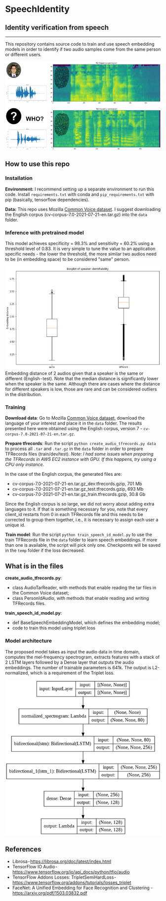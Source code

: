 # SpeechIdentity

## Identity verification from speech

---

This repository contains source code to train and use speech embedding models in order to identify if two audio samples come from the same person or different users.

![Do these audios come from the same person?](pictures/teaser_pic_smaller.png)

## How to use this repo

### Installation

**Environment:** I recommend setting up a separate environment to run this code. Install `requirements.txt` with conda and `pip_requirements.txt` with pip (basically, tensorflow dependencies).

**Data:** This repo uses Mozilla [Common Voice dataset](https://commonvoice.mozilla.org/en/datasets). I suggest downloading the English corpus (cv-corpus-7.0-2021-07-21-en.tar.gz) into the `data` folder.

### Inference with pretrained model

This model achieves specificity = 98.3% and sensitivity = 60.2% using a threshold level of 0.83. It is very simple to tune the value to an application specific needs - the lower the threshold, the more similar two audios need to be (in embedding space) to be considered "same" person.

![Speaker identifiability English](pictures/boxplot_identifiability_en.png)
Embedding distance of 2 audios given that a speaker is the same or different (English - test). Note that the median distance is significantly lower when the speaker is the same. Although there are cases where the distance for different speakers is low, those are rare and can be considered outliers in the distribution.


### Training

**Download data**: Go to Mozilla [Common Voice dataset](https://commonvoice.mozilla.org/en/datasets), download the language of your interest and place it in the `data` folder. The results presented here were obtained using the English corpus, version 7 - `cv-corpus-7.0-2021-07-21-en.tar.gz`.

**Prepare tfrecords**: Run the script `python create_audio_tfrecords.py data` to process all `.tar` and `.tar.gz` in the `data` folder in order to prepare TFRecords files (train/dev/test). *Note: I had some issues when preparing the TFRecords in AWS EC2 instance with GPU. If this happens, try using a CPU only instance.*

In the case of the English corpus, the generated files are:

- cv-corpus-7.0-2021-07-21-en.tar.gz_dev.tfrecords.gzip, 701 Mb
- cv-corpus-7.0-2021-07-21-en.tar.gz_test.tfrecords.gzip, 693 Mb
- cv-corpus-7.0-2021-07-21-en.tar.gz_train.tfrecords.gzip, 30.8 Gb

Since the English corpus is so large, we did not worry about adding extra languages to it. If that is something necessary for you, note that every client_id restarts from 0 in each TFRecords file and this needs to be corrected to group them together, i.e., it is necessary to assign each user a unique id.

**Train model**: Run the script `python train_speech_id_model.py` to use the train TFRecords file in the `data` folder to learn speech embeddings. If more than one is available, the script will pick only one. Checkpoints will be saved in the `temp` folder if the loss decreased.

## What is in the files

**create_audio_tfrecords.py**:

- class AudioTarReader, with methods that enable reading the tar files in the Common Voice dataset;
- class PersonIdAudio, with methods that enable reading and writing TFRecords files.

**train_speech_id_model.py**:

- def BaseSpeechEmbeddingModel, which defines the embedding model;
- code to train this model using triplet loss

### Model architecture

The proposed model takes as input the audio data in time domain, computes the mel-frequency spectrogram, extracts features with a stack of 2 LSTM layers followed by a Dense layer that outputs the audio embeddings. The number of trainable parameters is 641k. The output is L2-normalized, which is a requirement of the Triplet loss.

![Speech embedding model architecture](pictures/speech_emb_model_architecture.png)


## References


- Librosa - https://librosa.org/doc/latest/index.html
- TensorFlow IO Audio - https://www.tensorflow.org/io/api_docs/python/tfio/audio
- TensorFlow Addons Losses: TripletSemiHardLoss - https://www.tensorflow.org/addons/tutorials/losses_triplet
- FaceNet: A Unified Embedding for Face Recognition and Clustering - https://arxiv.org/pdf/1503.03832.pdf
